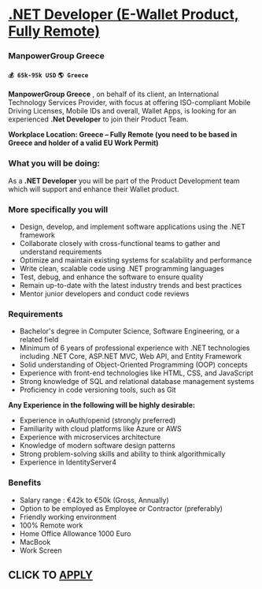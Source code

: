 # [.NET Developer (E-Wallet Product, Fully Remote)](https://www.remotewlb.com/apply/net-developer-e-wallet-product-fully-remote)  
### ManpowerGroup Greece  
#### `💰 65k-95k USD` `🌎 Greece`  

**ManpowerGroup Greece** , on behalf of its client, an International Technology Services Provider, with focus at offering ISO-compliant Mobile Driving Licenses, Mobile IDs and overall, Wallet Apps, is looking for an experienced **.Net Developer** to join their Product Team.

**Workplace Location: Greece – Fully Remote (you need to be based in Greece and holder of a valid EU Work Permit)**

### What you will be doing:

As a **.NET Developer** you will be part of the Product Development team which will support and enhance their Wallet product.

### More specifically you will

  * Design, develop, and implement software applications using the .NET framework 
  * Collaborate closely with cross-functional teams to gather and understand requirements 
  * Optimize and maintain existing systems for scalability and performance 
  * Write clean, scalable code using .NET programming languages 
  * Test, debug, and enhance the software to ensure quality 
  * Remain up-to-date with the latest industry trends and best practices 
  * Mentor junior developers and conduct code reviews 

### Requirements

  * Bachelor's degree in Computer Science, Software Engineering, or a related field 
  * Minimum of 6 years of professional experience with .NET technologies including .NET Core, ASP.NET MVC, Web API, and Entity Framework 
  * Solid understanding of Object-Oriented Programming (OOP) concepts 
  * Experience with front-end technologies like HTML, CSS, and JavaScript 
  * Strong knowledge of SQL and relational database management systems 
  * Proficiency in code versioning tools, such as Git 

**Any Experience in the following will be highly desirable:**

  * Experience in oAuth/openid (strongly preferred) 
  * Familiarity with cloud platforms like Azure or AWS 
  * Experience with microservices architecture 
  * Knowledge of modern software design patterns 
  * Strong problem-solving skills and ability to think algorithmically 
  * Experience in IdentityServer4 

### Benefits

  * Salary range : €42k to €50k (Gross, Annually) 
  * Option to be employed as Employee or Contractor (preferably) 
  * Friendly working environment 
  * 100% Remote work 
  * Home Office Allowance 1000 Euro 
  * MacBook 
  * Work Screen 

  
## CLICK TO [APPLY](https://www.remotewlb.com/apply/net-developer-e-wallet-product-fully-remote)

